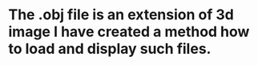 # The .obj file is an extension of 3d image I have created a method how to load and display such files.
